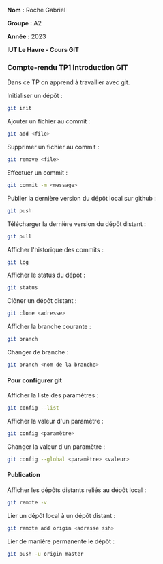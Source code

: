 **Nom :** Roche Gabriel

**Groupe :** A2

**Année :** 2023

**IUT Le Havre - Cours GIT**

### Compte-rendu TP1 Introduction GIT

Dans ce TP on apprend à travailler avec git.

Initialiser un dépôt :
```bash
git init
```

Ajouter un fichier au commit :
```bash
git add <file>
```

Supprimer un fichier au commit :
```bash
git remove <file>
```

Effectuer un commit :
```bash
git commit -m <message> 
```

Publier la dernière version du dépôt local sur github :
```bash
git push
```

Télécharger la dernière version du dépôt distant :
```bash
git pull
```

Afficher l'historique des commits :
```bash
git log
```

Afficher le status du dépôt :
```bash
git status
```

Clôner un dépôt distant :
```bash
git clone <adresse>
```

Afficher la branche courante :
```bash
git branch
```

Changer de branche :
```bash
git branch <nom de la branche>
```

#### Pour configurer git

Afficher la liste des paramètres :
```bash
git config --list
```

Afficher la valeur d'un paramètre :
```bash
git config <paramètre>
```

Changer la valeur d'un paramètre :
```bash
git config --global <paramètre> <valeur>
```

#### Publication

Afficher les dépôts distants reliés au dépôt local :
```bash
git remote -v
```

Lier un dépôt local à un dépôt distant :
```bash
git remote add origin <adresse ssh>
```

Lier de manière permanente le dépôt :
```bash
git push -u origin master
```
